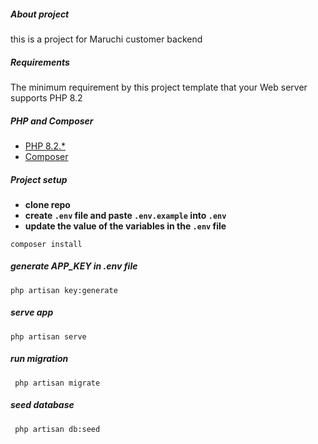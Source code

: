 ##### About project
this is a project for Maruchi customer backend

##### Requirements
The minimum requirement by this project template that your Web server supports PHP 8.2

##### PHP and Composer
* [PHP 8.2.*](https://discussions.eramba.org/t/php8-2-update-source-code-installs/3093)
* [Composer](https://getcomposer.org/doc/00-intro.md#using-composer)

##### Project setup
- **clone repo**
- **create `.env` file and paste `.env.example` into `.env`**
- **update the value of the variables in the `.env` file**

```
composer install
```
##### generate APP_KEY in .env file
```
php artisan key:generate
```

##### serve app
```
php artisan serve
```
##### run migration
```
 php artisan migrate
```

##### seed database
```
 php artisan db:seed
```
